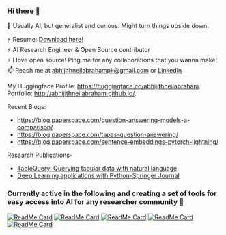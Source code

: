 ### Hi there 👋
<!--
![](https://media.tenor.com/images/76ddd52c083db7ed839874e3e28a8119/tenor.gif)
-->

🔭 Usually AI, but generalist and curious. Might turn things upside down.   


     
⚡  Resume:   [Download here!](https://github.com/abhijithneilabraham/abhijithneilabraham.github.io/blob/master/images/ML%20Resume%20Abhigith.pdf)  
⚡ AI Research Engineer & Open Source contributor   
⚡ I love open source! Ping me for any collaborations that you wanna make!     
📫 Reach me at abhijithneilabrahampk@gmail.com or [LinkedIn](https://www.linkedin.com/in/abhijith-neil-abraham-765165141/. )    

My Huggingface Profile: https://huggingface.co/abhijithneilabraham.  
Portfolio: http://abhijithneilabraham.github.io/.         

Recent Blogs: 
- https://blog.paperspace.com/question-answering-models-a-comparison/
- https://blog.paperspace.com/tapas-question-answering/
- https://blog.paperspace.com/sentence-embeddings-pytorch-lightning/

Research Publications-   
- [TableQuery: Querying tabular data with natural language](https://arxiv.org/abs/2202.00454).    
- [Deep Learning applications with Python-Springer Journal](https://link.springer.com/chapter/10.1007%2F978-3-030-66519-7_2)



<!--
**abhijithneilabraham/abhijithneilabraham** is a ✨ _special_ ✨ repository because its `README.md` (this file) appears on your GitHub profile.

To know how I iterated my career, check out my [AI roadmap](https://app.reallyconfused.co/roadmap?roadmap=141) ! 
Here are some ideas to get you started:

- 🔭 I’m currently working on ...
- 🌱 I’m currently learning ...
- 👯 I’m looking to collaborate on ...
- 🤔 I’m looking for help with ...
- 💬 Ask me about ...
- 📫 How to reach me: ...
- 😄 Pronouns: ...
- ⚡ Fun fact: ...
-->



### Currently active in the following and creating a set of tools for easy access into AI for any researcher community  👋
[![ReadMe Card](https://github-readme-stats.vercel.app/api/pin/?username=autonomio&repo=jako)](https://github.com/autonomio/jako)
[![ReadMe Card](https://github-readme-stats.vercel.app/api/pin/?username=autonomio&repo=EasyEnergy)](https://github.com/autonomio/EasyEnergy)
[![ReadMe Card](https://github-readme-stats.vercel.app/api/pin/?username=autonomio&repo=talos)](https://github.com/autonomio/talos) 
[![ReadMe Card](https://github-readme-stats.vercel.app/api/pin/?username=nfflow&repo=pubmedflow)](https://github.com/nfflow/pubmedflow) 
[![ReadMe Card](https://github-readme-stats.vercel.app/api/pin/?username=nfflow&repo=redditflow)](https://github.com/nfflow/redditflow) 
